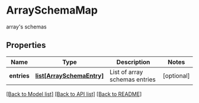 # ArraySchemaMap

array's schemas

## Properties

| Name        | Type                                              | Description                   | Notes      |
| ----------- | ------------------------------------------------- | ----------------------------- | ---------- |
| **entries** | [**list[ArraySchemaEntry]**](ArraySchemaEntry.md) | List of array schemas entries | [optional] |

[[Back to Model list]](../README.md#documentation-for-models) [[Back to API list]](../README.md#documentation-for-api-endpoints) [[Back to README]](../README.md)
